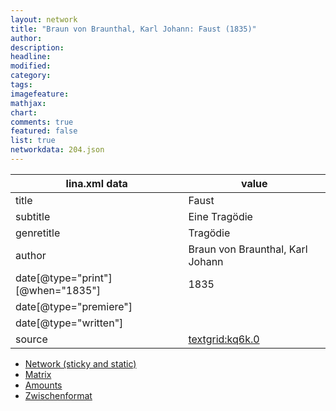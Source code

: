 ```yaml
---
layout: network
title: "Braun von Braunthal, Karl Johann: Faust (1835)"
author:
description:
headline:
modified:
category:
tags:
imagefeature: 
mathjax: 
chart: 
comments: true
featured: false
list: true
networkdata: 204.json
---
```

lina.xml data  | value
------------- | -------------
title|Faust
subtitle|Eine Tragödie
genretitle|Tragödie
author|Braun von Braunthal, Karl Johann
date[@type="print"][@when="1835"]|1835
date[@type="premiere"]|
date[@type="written"]|
source|[textgrid:kq6k.0](https://textgridlab.org/1.0/tgcrud-public/rest/textgrid:kq6k.0/data)



* [Network (sticky and static)](/network204)
* [Matrix](/matrix204)
* [Amounts](/amounts204)
* [Zwischenformat](/lina204 )
